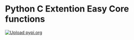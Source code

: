 # Python C Extention Easy Core functions
[![Upload pypi.org](https://github.com/kirin123kirin/ccore/actions/workflows/pypi.yml/badge.svg?branch=v0.0.8)](https://github.com/kirin123kirin/ccore/actions/workflows/pypi.yml)
